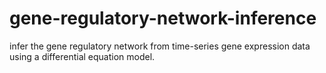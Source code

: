 # gene-regulatory-network-inference
infer  the  gene  regulatory  network  from  time-series  gene expression data using a differential equation model.
